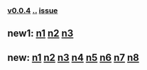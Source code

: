 ### [v0.0.4](https://github.com/littleflute/weixin/edit/master/issues/42/readme.md) [..](..) [issue](https://github.com/littleflute/weixin/issues/42)

## new1: [n1](https://mp.weixin.qq.com/s?__biz=MzIxMTUzOTUzOA==&mid=100001152&idx=1&sn=c3db652f5602624ebe245c1a181add2a&chksm=175286bd20250fab4f2c72cd4a1312428da95745570cd0f2c918733c9d27e6a22a423d01a23a&mpshare=1&scene=24&srcid=0403kBuQnL1aA7RLWpx56Lxc#rd) [n2](https://mp.weixin.qq.com/s?__biz=MzIxMTUzOTUzOA==&mid=100001152&idx=2&sn=f29c67f360d6ae5b1c26777d155231f4&chksm=175286bd20250fab67760cbdd8be8522ca1f517cff42d98a886ca74a814b436682ba614f29b6&mpshare=1&scene=24&srcid=0403jPucUVmOEQTVp1CPzbVw#rd) [n3]()

## new: [n1](https://mp.weixin.qq.com/s?__biz=MzIxMTUzOTUzOA==&mid=100001304&idx=1&sn=17f1b06ded5f75ff11ff5b57437ffc55&chksm=1752852520250c3379b42362b5f49a46aa6b5271e2df86dc4829e1c8b9d36b826f9523f0f175&mpshare=1&scene=24&srcid=0401LT6Cl2fEHIiQnowJB35w#rd) [n2](https://mp.weixin.qq.com/s?__biz=MzIxMTUzOTUzOA==&mid=100001304&idx=2&sn=2b8fcc99519d8d91a4b855747186f869&chksm=1752852520250c335bbc35eb7fe8a7738cf8a0a96a7efebc509f76d6f78053f1495822f7bbd0&mpshare=1&scene=24&srcid=0401JkxoWFJlSlTvDguVUqhx#rd) [n3](https://mp.weixin.qq.com/s?__biz=MzIxMTUzOTUzOA==&mid=100001304&idx=3&sn=ba777a71450b1658e9daece6e5b2530f&chksm=1752852520250c3322547230c3e2e1601d52a250c4979754037c7d7dbb21cccd97103f34b7d0&mpshare=1&scene=24&srcid=04010nsyAvYculbRkTiV9d5a#rd) [n4](https://mp.weixin.qq.com/s?__biz=MzIxMTUzOTUzOA==&mid=100001304&idx=4&sn=270438fccdfaf75270bd6a430bb782d4&chksm=1752852520250c33b4a3e3de42e1bf50644f3672ecf1302f8811f33960446742d26c253924aa&mpshare=1&scene=24&srcid=0401D9CO7j4nKhFuM2ni4iM1#rd) [n5](https://mp.weixin.qq.com/s?__biz=MzIxMTUzOTUzOA==&mid=100001304&idx=5&sn=7ae73d6d1bfde8c3d366ad69ac676759&chksm=1752852520250c3362257623354c2911b8ba4ff9b6b93472ea958be5990bb73fcb3dbbc4c806&mpshare=1&scene=24&srcid=0401oZxEIBLUukM1zcwlpQw2#rd) [n6](https://mp.weixin.qq.com/s?__biz=MzIxMTUzOTUzOA==&mid=100001304&idx=6&sn=a5a85f4326b70035fd12689c255368f8&chksm=1752852520250c33fd5ccf93dde4073be43b4f06922c90af71e4cab753e163e6edc71ab48c5d&mpshare=1&scene=24&srcid=0401K8Zo8icy9Bp0y5UsawOw#rd) [n7](https://mp.weixin.qq.com/s?__biz=MzIxMTUzOTUzOA==&mid=100001304&idx=7&sn=f02d63a378bfb305394cc27678d0f890&chksm=1752852520250c33d9f69e4007e15eaaa2b99467ebd65806bebe21e6d2c33dd6732ff72bb3df&mpshare=1&scene=24&srcid=0401VVgiFYuETEaNa5DhXrOD#rd) [n8](https://mp.weixin.qq.com/s?__biz=MzIxMTUzOTUzOA==&mid=100001304&idx=8&sn=fedba9f3e10c00437b7865dc8a131437&chksm=1752852520250c335f65aa7ecda26517fbdbe006fe5b2b2ccaaa11cd25299d09758f0e57f187&mpshare=1&scene=24&srcid=0401cEE9jK2ypUwyztQhFqmP#rd)
